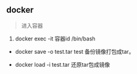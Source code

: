 ## docker

> 进入容器

1. docker exec -it 容器id /bin/bash







* docker save -o test.tar test  备份镜像打包成tar。

* docker load -i test.tar 还原tar包成镜像

   
